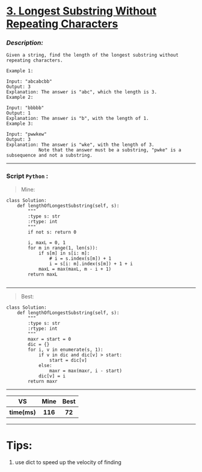 
#  **[3. Longest Substring Without Repeating Characters](https://leetcode.com/problems/longest-substring-without-repeating-characters/description/ )**

### *Description:*

    Given a string, find the length of the longest substring without repeating characters.

    Example 1:

    Input: "abcabcbb"
    Output: 3 
    Explanation: The answer is "abc", which the length is 3.
    Example 2:

    Input: "bbbbb"
    Output: 1
    Explanation: The answer is "b", with the length of 1.
    Example 3:

    Input: "pwwkew"
    Output: 3
    Explanation: The answer is "wke", with the length of 3. 
                Note that the answer must be a substring, "pwke" is a subsequence and not a substring.
---


### Script `Python` :

> Mine:
```
class Solution:
    def lengthOfLongestSubstring(self, s):
        """
        :type s: str
        :rtype: int
        """
        if not s: return 0
        
        i, maxL = 0, 1
        for m in range(1, len(s)):
            if s[m] in s[i: m]:
                # i = s.index(s[m]) + 1
                i = s[i: m].index(s[m]) + 1 + i
            maxL = max(maxL, m - i + 1)
        return maxL
            
```
___

                        
> Best:
```
class Solution:
    def lengthOfLongestSubstring(self, s):
        """
        :type s: str
        :rtype: int
        """
        maxr = start = 0
        dic = {}
        for i, v in enumerate(s, 1):
            if v in dic and dic[v] > start: 
                start = dic[v]                
            else:                
                maxr = max(maxr, i - start)                
            dic[v] = i
        return maxr
```
___
 

<table>
  <tr>
    <th>VS</th>
    <th>Mine</th>
    <th>Best</th>
  </tr>
    <tr>
    <th>time(ms)</th>
    <th>116</th>
    <th>72</th>
<table>

___

# Tips:
1. use dict to speed up the velocity of finding 




        
